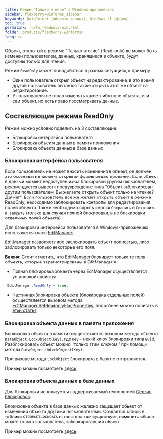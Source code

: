 ```yaml
---
title: Режим "Только чтение" в Windows-приложениях
sidebar: flexberry-winforms_sidebar
keywords: DataObject (объекты данных), Windows UI (формы)
toc: true
permalink: ru/fw_readonly-win.html
folder: products/flexberry-winforms/
lang: ru
---
```


Объект, открытый в режиме "Только чтение" (Read-only) не может быть изменен пользователем, данные, хранящиеся в объекте, будут доступны только для чтения.

Режим `ReadOnly` может понадобиться в разных ситуациях, к примеру
* Один пользователь открыл объект на редактирование, в это время другой пользователь пытается также открыть этот же объект на редактирование.
* У пользователя нет прав изменять какое-либо поле объекта, или сам объект, но есть право просматривать данные.

## Составляющие режима ReadOnly
Режим можно условно поделить на 3 составляющие:

* Блокировка интерфейса пользователя
* Блокировка объекта данных в памяти приложения
* Блокировка объекта данных в базе данных

### Блокировка интерфейса пользователя

Если пользователь не может вносить изменения в объект, он должен это осознавать в момент открытия формы редактирования. Если объект в данный момент недоступен из-за блокировки другим пользователем, рекомендуется вывести предупреждение типа "Объект заблокирован другим пользователем. Вы желаете открыть объект только на чтение? Да\Нет". Если пользователь все же желает открыть объект в режиме ReadOnly, необходимо заблокировать контролы для редактирования полей объекта. Также необходимо скрыть кнопки `Сохранить` и `Сохранить и закрыть` (только для случая полной блокировки, а не блокировки отдельных полей объекта).

Для блокировки интерфейса пользователя в Windows-приложениях используется класс [EditManager](fw_editmanager.html).

EditManager позволяет либо заблокировать объект полностью, либо заблокировать только некоторые его поля.

__Важно__: Стоит отметить, что EditManager блокирует только те поля объекта, которые зарегистрированы в EditManager'e.

* Полная блокировка объекта через EditManager осуществляется установкой свойства 

```csharp
 EditManager.ReadOnly = true; 
```

* Частичная блокировка объекта (блокировка отдельных полей) осуществляется вызовом метода [EditManager.SetReadonlyFlagProperties](fw_editmanager-set-readonly-flag-properties.html), подробнее можно почитать в [этой статье](fw_different-applications-and-fields.html).

### Блокировка объекта данных в памяти приложения
Блокировка объекта в памяти осуществляется вызовом метода объекта `DataObject.LockObject(Key)`, где `Key` - некий ключ блокировки типа `Guid`. Разблокировать объект можно ''только этим ключом'' при помощи метода `DataObject.UnLockObject(Key)`.

При вызове метода `LockObject` блокировка в базу не отправляется.

Пример можно посмотреть [здесь](fo_read-only-object.html).

### Блокировка объекта данных в базе данных
Для блокировки используется поддерживаемый технологией [Сервис блокировок](fo_lock-service.html).

Блокировка объекта в базе данных железно защищает объект от изменений объекта другими пользователями. Создается запись в таблице `STORMNETLOCKDATA` и, пока она там существует, изменить объект может только пользователь, заблокировавший объект.

Пример можно посмотреть [здесь](fo_lock-service.html).
